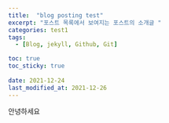 ```yaml
---
title:  "blog posting test"
excerpt: "포스트 목록에서 보여지는 포스트의 소개글 "
categories: test1
tags:
  - [Blog, jekyll, Github, Git]

toc: true
toc_sticky: true
 
date: 2021-12-24
last_modified_at: 2021-12-26
---
```



안녕하세요